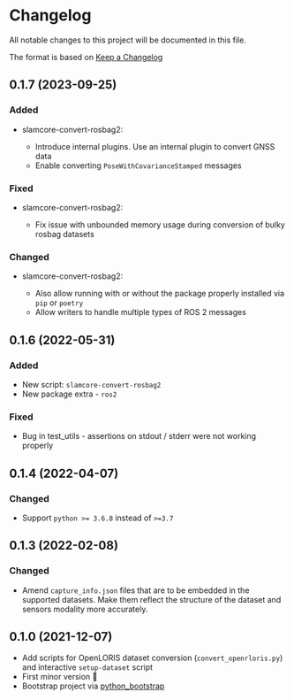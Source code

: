 # Changelog

All notable changes to this project will be documented in this file.

The format is based on [Keep a Changelog](https://keepachangelog.com/en/1.0.0/)

## 0.1.7 (2023-09-25)

### Added

- slamcore-convert-rosbag2:

  - Introduce internal plugins. Use an internal plugin to convert GNSS data
  - Enable converting `PoseWithCovarianceStamped` messages

### Fixed

- slamcore-convert-rosbag2:

  - Fix issue with unbounded memory usage during conversion of bulky rosbag
    datasets

### Changed

- slamcore-convert-rosbag2:

  - Also allow running with or without the package properly installed via `pip` or
    `poetry`
  - Allow writers to handle multiple types of ROS 2 messages

## 0.1.6 (2022-05-31)

### Added

- New script: `slamcore-convert-rosbag2`
- New package extra - `ros2`

### Fixed

- Bug in test_utils - assertions on stdout / stderr were not working properly

## 0.1.4 (2022-04-07)

### Changed

- Support `python >= 3.6.8` instead of `>=3.7`

## 0.1.3 (2022-02-08)

### Changed

- Amend `capture_info.json` files that are to be embedded in the supported
  datasets. Make them reflect the structure of the dataset and sensors
  modality more accurately.

## 0.1.0 (2021-12-07)

- Add scripts for OpenLORIS dataset conversion (`convert_openrloris.py`) and
  interactive `setup-dataset` script
- First minor version 🎉
- Bootstrap project via
  [python_bootstrap](https://github.com/bergercookie/python_package_cookiecutter)

<!-- ### Added -->
<!-- ### Changed -->
<!-- ### Deprecated -->
<!-- ### Removed -->
<!-- ### Fixed -->
<!-- ### Security -->
